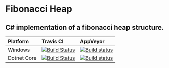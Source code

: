 Fibonacci Heap
=============

## C# implementation of a fibonacci heap structure.

| Platform | Travis CI | AppVeyor |
| :--- | :--- | :--- |
|Windows| [![Build Status](https://travis-ci.org/sqeezy/FibonacciHeap.svg?branch=master)](https://travis-ci.org/sqeezy/FibonacciHeap) |[![Build status](https://ci.appveyor.com/api/projects/status/lqn7h9my1eoot36j/branch/master?svg=true)](https://ci.appveyor.com/project/sqeezy/fibonacciheap)|
|Dotnet Core|[![Build Status](https://travis-ci.org/sqeezy/FibonacciHeap.svg?branch=dotnet_core)](https://travis-ci.org/sqeezy/FibonacciHeap)|[![Build status](https://ci.appveyor.com/api/projects/status/lqn7h9my1eoot36j/branch/dotnet_core?svg=true)](https://ci.appveyor.com/project/sqeezy/fibonacciheap)|